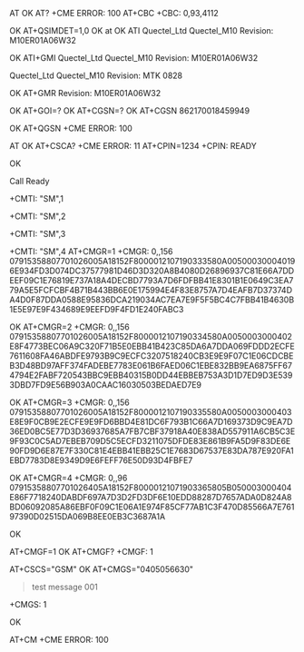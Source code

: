 AT
OK
AT?
+CME ERROR: 100
AT+CBC
+CBC: 0,93,4112

OK
AT+QSIMDET=1,0
OK
at
OK
ATI
Quectel_Ltd
Quectel_M10
Revision: M10ER01A06W32

OK
ATI+GMI
Quectel_Ltd
Quectel_M10
Revision: M10ER01A06W32

Quectel_Ltd
Quectel_M10
Revision: MTK 0828

OK
AT+GMR
Revision: M10ER01A06W32

OK
AT+GOI=?
OK
AT+CGSN=?
OK
AT+CGSN
862170018459949

OK
AT+QGSN
+CME ERROR: 100





AT
OK
AT+CSCA?
+CME ERROR: 11
AT+CPIN=1234
+CPIN: READY

OK

Call Ready

+CMTI: "SM",1

+CMTI: "SM",2

+CMTI: "SM",3

+CMTI: "SM",4
AT+CMGR=1
+CMGR: 0,,156
07915358807701026005A18152F8000012107190333580A005000300040196E934FD3D074DC37577981D46D3D320A8B4080D26896937C81E66A7DDEEF09C1E76819E737A18A4DECBD7793A7D6FDFBB41E8301B1E0649C3EA779A5E5FCFCBF4B71B443BB6E0E175994E4F83E8757A7D4EAFB7D37374DA4D0F87DDA0588E95836DCA219034AC7EA7E9F5F5BC4C7FBB41B4630B1E5E97E9F434689E9EEFD9F4FD1E240FABC3

OK
AT+CMGR=2
+CMGR: 0,,156
07915358807701026005A18152F8000012107190334580A0050003000402E8F4773BEC06A9C320F71B5E0EBB41B423C85DA6A7DDA069FDDD2ECFE7611608FA46ABDFE9793B9C9ECFC3207518240CB3E9E9F07C1E06CDCBEB3D48BD97AFF374FADEBE7783E061B6FAED06C1EBE832BB9EA6875FF674794E2FABF720543BBC9EBB40315B0DD44EBBEB753A3D1D7ED9D3E5393DBD7FD9E56B903A0CAAC16030503BEDAED7E9

OK
AT+CMGR=3
+CMGR: 0,,156
07915358807701026005A18152F8000012107190335580A0050003000403E8E9F0CB9E2ECFE9E9FD6BBD4E81DC6F793B1C66A7D169373D9C9EA7D36ED0BC5E77D3D36937685A7FB7CBF37918A40E838AD557911A6CB5C3E9F93C0C5AD7EBEB709D5C5ECFD3211075DFDE83E861B9FA5D9F83DE6E90FD9D6E87E7F330C81E4EBB41EBB25C1E7683D67537E83DA787E920FA1EBD7783D8E9349D9E6FEFF76E50D93D4FBFE7

OK
AT+CMGR=4
+CMGR: 0,,96
07915358807701026405A18152F80000121071903365805B050003000404E86F7718240DABDF697A7D3D2FD3DF6E10EDD88287D7657ADA0D824A8BD06092085A86EBF0F09C1E06A1E974F85CF77AB1C3F470D85566A7E76197390D02515DA069B8EE0EB3C3687A1A

OK

AT+CMGF=1
OK
AT+CMGF?
+CMGF: 1

AT+CSCS="GSM"
OK
AT+CMGS="0405056630"
> test message 001
>
+CMGS: 1

OK

AT+CM
+CME ERROR: 100

